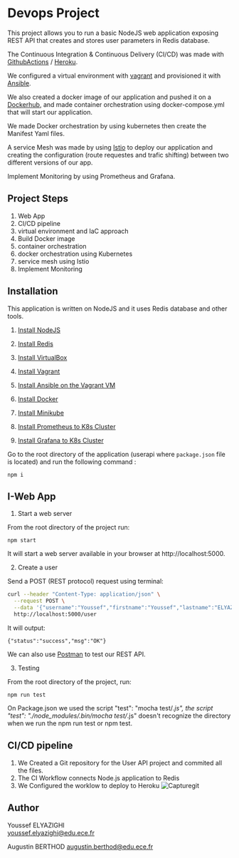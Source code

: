 # Devops Project

This project allows you to run a basic NodeJS web application exposing REST API that creates and stores
user parameters in Redis database.

The Continuous Integration & Continuous Delivery (CI/CD) was made with [GithubActions](https://github.com/features/actions) / [Heroku](https://dashboard.heroku.com/apps).

We configured a virtual environment with [vagrant](https://www.vagrantup.com/) and provisioned
it with [Ansible](https://docs.ansible.com/ansible/latest/index.html). 

We also created a docker image of our application and pushed it on a [Dockerhub](https://hub.docker.com/), and made container orchestration using docker-compose.yml that will start our application.

We made Docker orchestration by using kubernetes then create the Manifest Yaml files.

A service Mesh was made by using [Istio](https://istio.io/) to deploy our application and creating the configuration (route requestes and trafic shifting) between two different versions of our app.

Implement Monitoring by using Prometheus and Grafana.


## Project Steps

1. Web App
2. CI/CD pipeline
3. virtual environment and IaC approach
4. Build Docker image
5. container orchestration
6. docker orchestration using Kubernetes
7. service mesh using Istio
8. Implement Monitoring

## Installation

This application is written on NodeJS and it uses Redis database and other tools.

1. [Install NodeJS](https://nodejs.org/en/download/)

2. [Install Redis](https://redis.io/download)

3. [Install VirtualBox](https://www.virtualbox.org/wiki/Downloads)

4. [Install Vagrant](https://www.vagrantup.com/downloads)

5. [Install Ansible on the Vagrant VM](https://www.vagrantup.com/docs/provisioning/ansible_local)

6. [Install Docker](https://www.vagrantup.com/downloads)

7. [Install Minikube](https://minikube.sigs.k8s.io/docs/start/)

8. [Install Prometheus to K8s Cluster](https://www.lisenet.com/2021/install-and-configure-prometheus-monitoring-on-kubernetes/)

9. [Install Grafana to K8s Cluster](https://grafana.com/docs/grafana/latest/installation/kubernetes/)


Go to the root directory of the application (userapi where `package.json` file is located) and run the following command :

```
npm i
```

## I-Web App

1. Start a web server

From the root directory of the project run:

```
npm start
```

It will start a web server available in your browser at http://localhost:5000.

2. Create a user

Send a POST (REST protocol) request using terminal:

```bash
curl --header "Content-Type: application/json" \
  --request POST \
  --data '{"username":"Youssef","firstname":"Youssef","lastname":"ELYAZIGHI"}' \
  http://localhost:5000/user
```

It will output:

```
{"status":"success","msg":"OK"}
```

We can also use [Postman](https://www.postman.com/) to test our REST API.

3. Testing

From the root directory of the project, run:

```
npm run test
```
On Package.json we used the script "test": "mocha test/*.js", the script "test": "./node_modules/.bin/mocha test/*.js" doesn't recognize the directory when we run the npm run test or npm test.

## CI/CD pipeline

1. We Created a Git repository for the User API project and commited all the files.
2. The CI Workflow connects Node.js application to Redis
3. We Configured the worklow to deploy to Heroku
![Capturegit](https://user-images.githubusercontent.com/56431002/147022515-e80ccbde-a270-4822-ad3b-9f798c1f71a8.JPG)


## Author

Youssef ELYAZIGHI  
youssef.elyazighi@edu.ece.fr

Augustin BERTHOD
augustin.berthod@edu.ece.fr
